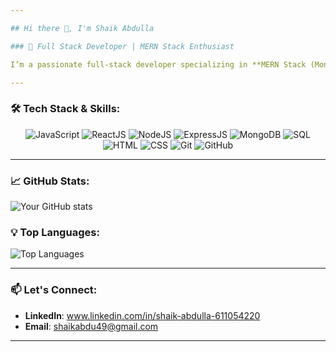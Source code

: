 ```yaml
---

## Hi there 👋, I'm Shaik Abdulla

### 🚀 Full Stack Developer | MERN Stack Enthusiast

I’m a passionate full-stack developer specializing in **MERN Stack (MongoDB, Express, React, Node)**. I have experience building scalable web applications and APIs from the ground up.

---
```


### 🛠 Tech Stack & Skills:

<div align="center">

<img src="https://img.shields.io/badge/-JavaScript-F7DF1E?logo=javascript&logoColor=black&style=for-the-badge" alt="JavaScript" /> 
<img src="https://img.shields.io/badge/-ReactJS-61DAFB?logo=react&logoColor=black&style=for-the-badge" alt="ReactJS" /> 
<img src="https://img.shields.io/badge/-NodeJS-339933?logo=node.js&logoColor=white&style=for-the-badge" alt="NodeJS" /> 
<img src="https://img.shields.io/badge/-ExpressJS-000000?logo=express&logoColor=white&style=for-the-badge" alt="ExpressJS" /> 
<img src="https://img.shields.io/badge/-MongoDB-47A248?logo=mongodb&logoColor=white&style=for-the-badge" alt="MongoDB" /> 
<img src="https://img.shields.io/badge/-SQL-4479A1?logo=postgresql&logoColor=white&style=for-the-badge" alt="SQL" /> 
<img src="https://img.shields.io/badge/-HTML-E34F26?logo=html5&logoColor=white&style=for-the-badge" alt="HTML" /> 
<img src="https://img.shields.io/badge/-CSS-1572B6?logo=css3&logoColor=white&style=for-the-badge" alt="CSS" /> 
<img src="https://img.shields.io/badge/-Git-F05032?logo=git&logoColor=white&style=for-the-badge" alt="Git" /> 
<img src="https://img.shields.io/badge/-GitHub-181717?logo=github&logoColor=white&style=for-the-badge" alt="GitHub" /> 

</div>

---

### 📈 GitHub Stats:
![Your GitHub stats](https://github-readme-stats.vercel.app/api?username=shaikabdu18&show_icons=true&theme=radical)

### 💡 Top Languages:
![Top Languages](https://github-readme-stats.vercel.app/api/top-langs/?username=shaikabdu18&layout=compact&theme=radical)

---

### 📫 Let's Connect:
- **LinkedIn**: www.linkedin.com/in/shaik-abdulla-611054220
- **Email**: shaikabdu49@gmail.com

---
